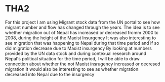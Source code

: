 # THA2 
For this project I am using Migrant stock data from the UN portal to see how migrant number and flow has changed through the years.
The idea is to see whether migration out of Nepal has increased or decreased fromm 2000 to 2008, during the height of the Maoist Insurgency
It was also interesting to see migration that was happening to Nepal during that time period and if so did migration decrease due to Maoist insurgency
By looking at numbers provided by the UN data stock and during contexual research around Nepal's political situation for the time period, I will be able to draw connection about whether the not Maoist insrugency increased or decresed migration
It would also be interesting to see as whether migration decreased into Nepal due to the insurgency
